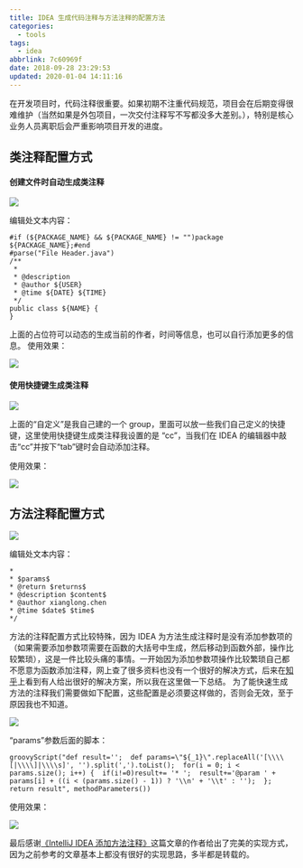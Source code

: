 ```yaml
---
title: IDEA 生成代码注释与方法注释的配置方法
categories:
  - tools
tags:
  - idea
abbrlink: 7c60969f
date: 2018-09-28 23:29:53
updated: 2020-01-04 14:11:16
---
```


在开发项目时，代码注释很重要。如果初期不注重代码规范，项目会在后期变得很难维护（当然如果是外包项目，一次交付注释写不写都没多大差别。），特别是核心业务人员离职后会严重影响项目开发的进度。 

<!--more-->

## 类注释配置方式 

#### 创建文件时自动生成类注释 

![](https://site.itgrocery.cn/2018/media/15781183631568.jpg)

编辑处文本内容： 

```
#if (${PACKAGE_NAME} && ${PACKAGE_NAME} != "")package ${PACKAGE_NAME};#end
#parse("File Header.java")
/** 
 * 
 * @description
 * @author ${USER}
 * @time ${DATE} ${TIME} 
 */
public class ${NAME} {
}
```

上面的占位符可以动态的生成当前的作者，时间等信息，也可以自行添加更多的信息。 使用效果： 

![](https://site.itgrocery.cn/2018/media/15781183999280.gif)


#### 使用快捷键生成类注释 

![](https://site.itgrocery.cn/2018/media/15781185094089.jpg)

上面的“自定义”是我自己建的一个 group，里面可以放一些我们自己定义的快捷键，这里使用快捷键生成类注释我设置的是 “cc”，当我们在 IDEA 的编辑器中敲击“cc”并按下“tab”键时会自动添加注释。 

使用效果： 

![](https://site.itgrocery.cn/2018/media/15781185528925.gif) 

## 方法注释配置方式 

![](https://site.itgrocery.cn/2018/media/15781186621229.jpg)

编辑处文本内容： 

```
*
* $params$
* @return $returns$
* @description $content$      
* @author xianglong.chen
* @time $date$ $time$
*/
```

方法的注释配置方式比较特殊，因为 IDEA 为方法生成注释时是没有添加参数项的（如果需要添加参数项需要在函数的大括号中生成，然后移动到函数外部，操作比较繁琐），这是一件比较头痛的事情。一开始因为添加参数项操作比较繁琐自己都不愿意为函数添加注释，网上查了很多资料也没有一个很好的解决方式，后来在[知乎](https://zhuanlan.zhihu.com/p/32891910)上看到有人给出很好的解决方案，所以我在这里做一下总结。 为了能快速生成方法的注释我们需要做如下配置，这些配置是必须要这样做的，否则会无效，至于原因我也不知道。 

![](https://site.itgrocery.cn/2018/media/15781187156039.jpg)

“params”参数后面的脚本： 

```
groovyScript("def result='';  def params=\"${_1}\".replaceAll('[\\\\[|\\\\]|\\\\s]', '').split(',').toList();  for(i = 0; i < params.size(); i++) {  if(i!=0)result+= '* ';  result+='@param ' + params[i] + ((i < (params.size() - 1)) ? '\\n' + '\\t' : '');  };  return result", methodParameters())
```

使用效果： 

![](https://site.itgrocery.cn/2018/media/15781187404120.gif)

 
最后感谢[《IntelliJ IDEA 添加方法注释》](https://zhuanlan.zhihu.com/p/32891910)这篇文章的作者给出了完美的实现方式，因为之前参考的文章基本上都没有很好的实现思路，多半都是转载的。